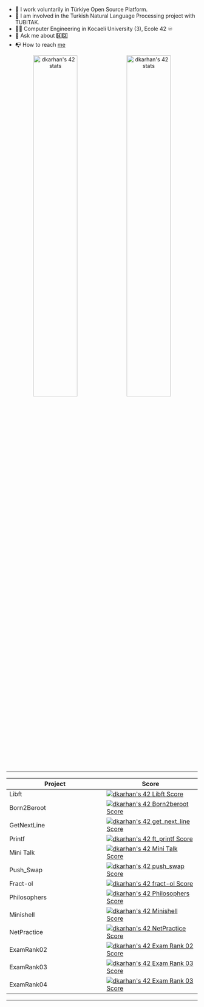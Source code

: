 - 🔭 I work voluntarily in Türkiye Open Source Platform.
- 🤖 I am involved in the Turkish Natural Language Processing project with TUBITAK.
- 👨‍🎓 Computer Engineering in Kocaeli University (3), Ecole 42 ♾
- 🔎 Ask me about 4️⃣2️⃣
- 📭 How to reach [me](https://www.linkedin.com/in/denizkarhan/)

<p align="center">
   <a href="https://profile.intra.42.fr/users/dkarhan"><img width="48%" src="https://badge42.vercel.app/api/v2/cl5c70zd0005508mjjrh9t27e/stats?cursusId=21&coalitionId=234" alt="dkarhan's 42 stats" /></a>
  <a href="https://profile.intra.42.fr/users/dkarhan"><img width="48%" src="https://badge42.vercel.app/api/v2/cl5c70zd0005508mjjrh9t27e/stats?cursusId=9&coalitionId=piscine" alt="dkarhan's 42 stats"/></a>
<table  align="center">

<tr style="display:flex; justify-content:space-around;"><td style="padding:0;">

|Project|Score| 
-------|-------------------
| Libft <img width=250>| [![dkarhan's 42 Libft Score](https://badge42.vercel.app/api/v2/cl5c70zd0005508mjjrh9t27e/project/2473094)](https://github.com/denizkarhan/libft)|
| Born2Beroot| [![dkarhan's 42 Born2beroot Score](https://badge42.vercel.app/api/v2/cl5c70zd0005508mjjrh9t27e/project/2513590)](https://github.com/denizkarhan)|
| GetNextLine| [![dkarhan's 42 get_next_line Score](https://badge42.vercel.app/api/v2/cl5c70zd0005508mjjrh9t27e/project/2508633)](https://github.com/denizkarhan/get_next_line)|
| Printf| [![dkarhan's 42 ft_printf Score](https://badge42.vercel.app/api/v2/cl5c70zd0005508mjjrh9t27e/project/2508634)](https://github.com/denizkarhan/ft_printf)|
| Mini Talk| [![dkarhan's 42 Mini Talk Score](https://badge42.vercel.app/api/v2/cl5c70zd0005508mjjrh9t27e/project/2570042)](https://github.com/denizkarhan/Mini-talk)|
| Push_Swap| [![dkarhan's 42 push_swap Score](https://badge42.vercel.app/api/v2/cl5c70zd0005508mjjrh9t27e/project/2539638)](https://github.com/denizkarhan/Push_swap)|
| Fract-ol| [![dkarhan's 42 fract-ol Score](https://badge42.vercel.app/api/v2/cl5c70zd0005508mjjrh9t27e/project/2573778)](https://github.com/denizkarhan/Fract-ol)|
| Philosophers| [![dkarhan's 42 Philosophers Score](https://badge42.vercel.app/api/v2/cl5c70zd0005508mjjrh9t27e/project/2640467)](https://github.com/denizkarhan)|
| Minishell| [![dkarhan's 42 Minishell Score](https://badge42.vercel.app/api/v2/cl5c70zd0005508mjjrh9t27e/project/2640467)](https://github.com/denizkarhan)|
| NetPractice| [![dkarhan's 42 NetPractice Score](https://badge42.vercel.app/api/v2/cl5c70zd0005508mjjrh9t27e/project/2640467)](https://github.com/denizkarhan)|
| ExamRank02| [![dkarhan's 42 Exam Rank 02 Score](https://badge42.vercel.app/api/v2/cl5c70zd0005508mjjrh9t27e/project/2541816)](https://github.com/denizkarhan)|
| ExamRank03| [![dkarhan's 42 Exam Rank 03 Score](https://badge42.vercel.app/api/v2/cl5c70zd0005508mjjrh9t27e/project/2643723)](https://github.com/denizkarhan)|
| ExamRank04| [![dkarhan's 42 Exam Rank 03 Score](https://badge42.vercel.app/api/v2/cl5c70zd0005508mjjrh9t27e/project/2643723)](https://github.com/denizkarhan)|
</td></tr></table>
</p>
